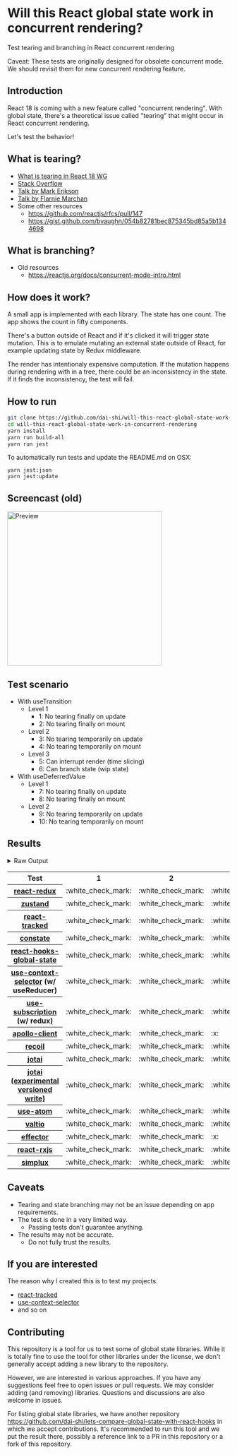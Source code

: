 # Will this React global state work in concurrent rendering?

Test tearing and branching in React concurrent rendering

Caveat: These tests are originally designed for obsolete concurrent mode. We should revisit them for new concurrent rendering feature.

## Introduction

React 18 is coming with a new feature called "concurrent rendering".
With global state, there's a theoretical issue called "tearing"
that might occur in React concurrent rendering.

Let's test the behavior!

## What is tearing?

- [What is tearing in React 18 WG](https://github.com/reactwg/react-18/discussions/69)
- [Stack Overflow](https://stackoverflow.com/questions/54891675/what-is-tearing-in-the-context-of-the-react-redux)
- [Talk by Mark Erikson](https://www.youtube.com/watch?v=yOZ4Ml9LlWE&t=933s)
- [Talk by Flarnie Marchan](https://www.youtube.com/watch?v=V1Ly-8Z1wQA&t=1079s)
- Some other resources
  - https://github.com/reactjs/rfcs/pull/147
  - https://gist.github.com/bvaughn/054b82781bec875345bd85a5b1344698

## What is branching?

- Old resources
  - https://reactjs.org/docs/concurrent-mode-intro.html

## How does it work?

A small app is implemented with each library.
The state has one count.
The app shows the count in fifty components.

There's a button outside of React and
if it's clicked it will trigger state mutation.
This is to emulate mutating an external state outside of React,
for example updating state by Redux middleware.

The render has intentionaly expensive computation.
If the mutation happens during rendering with in a tree,
there could be an inconsistency in the state.
If it finds the inconsistency, the test will fail.

## How to run

```bash
git clone https://github.com/dai-shi/will-this-react-global-state-work-in-concurrent-rendering.git
cd will-this-react-global-state-work-in-concurrent-rendering
yarn install
yarn run build-all
yarn run jest
```

To automatically run tests and update the README.md on OSX:
```
yarn jest:json
yarn jest:update
```

## Screencast (old)

<img src="https://user-images.githubusercontent.com/490574/61502196-ce109200-aa0d-11e9-9efc-6203545d367c.gif" alt="Preview" width="350" />

## Test scenario

- With useTransition
  - Level 1
    - 1: No tearing finally on update
    - 2: No tearing finally on mount
  - Level 2
    - 3: No tearing temporarily on update
    - 4: No tearing temporarily on mount
  - Level 3
    - 5: Can interrupt render (time slicing)
    - 6: Can branch state (wip state)
- With useDeferredValue
  - Level 1
    - 7: No tearing finally on update
    - 8: No tearing finally on mount
  - Level 2
    - 9: No tearing temporarily on update
    - 10: No tearing temporarily on mount

## Results

<details>
<summary>Raw Output</summary>

```
   With useTransition
     Level 1
       ✓ No tearing finally on update (8223 ms)
       ✓ No tearing finally on mount (4760 ms)
     Level 2
       ✓ No tearing temporarily on update (13149 ms)
       ✓ No tearing temporarily on mount (4794 ms)
     Level 3
       ✕ Can interrupt render (time slicing) (8174 ms)
       ✕ Can branch state (wip state) (6844 ms)
   With useDeferredValue
     Level 1
       ✓ No tearing finally on update (9821 ms)
       ✓ No tearing finally on mount (4830 ms)
     Level 2
       ✓ No tearing temporarily on update (14854 ms)
       ✓ No tearing temporarily on mount (4777 ms)
 zustand
   With useTransition
     Level 1
       ✓ No tearing finally on update (8135 ms)
       ✓ No tearing finally on mount (4780 ms)
     Level 2
       ✓ No tearing temporarily on update (13122 ms)
       ✓ No tearing temporarily on mount (4722 ms)
     Level 3
       ✕ Can interrupt render (time slicing) (8144 ms)
       ✕ Can branch state (wip state) (6819 ms)
   With useDeferredValue
     Level 1
       ✓ No tearing finally on update (9929 ms)
       ✓ No tearing finally on mount (4774 ms)
     Level 2
       ✓ No tearing temporarily on update (14842 ms)
       ✓ No tearing temporarily on mount (4639 ms)
 react-tracked
   With useTransition
     Level 1
       ✓ No tearing finally on update (5685 ms)
       ✓ No tearing finally on mount (11656 ms)
     Level 2
       ✓ No tearing temporarily on update (8817 ms)
       ✓ No tearing temporarily on mount (13730 ms)
     Level 3
       ✓ Can interrupt render (time slicing) (4109 ms)
       ✓ Can branch state (wip state) (8376 ms)
   With useDeferredValue
     Level 1
       ✓ No tearing finally on update (15592 ms)
       ✓ No tearing finally on mount (6652 ms)
     Level 2
       ✓ No tearing temporarily on update (19710 ms)
       ✓ No tearing temporarily on mount (8612 ms)
 constate
   With useTransition
     Level 1
       ✓ No tearing finally on update (4759 ms)
       ✓ No tearing finally on mount (8675 ms)
     Level 2
       ✓ No tearing temporarily on update (8899 ms)
       ✓ No tearing temporarily on mount (7606 ms)
     Level 3
       ✓ Can interrupt render (time slicing) (3810 ms)
       ✓ Can branch state (wip state) (5334 ms)
   With useDeferredValue
     Level 1
       ✓ No tearing finally on update (9815 ms)
       ✓ No tearing finally on mount (6778 ms)
     Level 2
       ✓ No tearing temporarily on update (14868 ms)
       ✓ No tearing temporarily on mount (5666 ms)
 react-hooks-global-state
   With useTransition
     Level 1
       ✓ No tearing finally on update (6524 ms)
       ✓ No tearing finally on mount (8925 ms)
     Level 2
       ✓ No tearing temporarily on update (8883 ms)
       ✕ No tearing temporarily on mount (8630 ms)
     Level 3
       ✓ Can interrupt render (time slicing) (3847 ms)
       ✕ Can branch state (wip state) (10336 ms)
   With useDeferredValue
     Level 1
       ✓ No tearing finally on update (11465 ms)
       ✓ No tearing finally on mount (5848 ms)
     Level 2
       ✓ No tearing temporarily on update (15627 ms)
       ✕ No tearing temporarily on mount (5687 ms)
 use-context-selector
   With useTransition
     Level 1
       ✓ No tearing finally on update (5884 ms)
       ✓ No tearing finally on mount (11633 ms)
     Level 2
       ✓ No tearing temporarily on update (8817 ms)
       ✓ No tearing temporarily on mount (11611 ms)
     Level 3
       ✓ Can interrupt render (time slicing) (3858 ms)
       ✓ Can branch state (wip state) (8395 ms)
   With useDeferredValue
     Level 1
       ✓ No tearing finally on update (15611 ms)
       ✓ No tearing finally on mount (8642 ms)
     Level 2
       ✓ No tearing temporarily on update (19743 ms)
       ✓ No tearing temporarily on mount (8569 ms)
 use-subscription
   With useTransition
     Level 1
       ✓ No tearing finally on update (5779 ms)
       ✓ No tearing finally on mount (8604 ms)
     Level 2
       ✓ No tearing temporarily on update (8845 ms)
       ✕ No tearing temporarily on mount (7621 ms)
     Level 3
       ✓ Can interrupt render (time slicing) (3991 ms)
       ✕ Can branch state (wip state) (10317 ms)
   With useDeferredValue
     Level 1
       ✓ No tearing finally on update (11457 ms)
       ✓ No tearing finally on mount (5782 ms)
     Level 2
       ✓ No tearing temporarily on update (15586 ms)
       ✕ No tearing temporarily on mount (5667 ms)
 apollo-client
   With useTransition
     Level 1
       ✓ No tearing finally on update (7875 ms)
       ✓ No tearing finally on mount (4813 ms)
     Level 2
       ✕ No tearing temporarily on update (12498 ms)
       ✓ No tearing temporarily on mount (4759 ms)
     Level 3
       ✕ Can interrupt render (time slicing) (7553 ms)
       ✕ Can branch state (wip state) (5999 ms)
   With useDeferredValue
     Level 1
       ✓ No tearing finally on update (9331 ms)
       ✓ No tearing finally on mount (4750 ms)
     Level 2
       ✕ No tearing temporarily on update (12283 ms)
       ✓ No tearing temporarily on mount (4791 ms)
 recoil
   With useTransition
     Level 1
       ✓ No tearing finally on update (7972 ms)
       ✓ No tearing finally on mount (7629 ms)
     Level 2
       ✓ No tearing temporarily on update (13065 ms)
       ✓ No tearing temporarily on mount (5677 ms)
     Level 3
       ✕ Can interrupt render (time slicing) (8042 ms)
       ✕ Can branch state (wip state) (7888 ms)
   With useDeferredValue
     Level 1
       ✓ No tearing finally on update (9749 ms)
       ✓ No tearing finally on mount (5694 ms)
     Level 2
       ✓ No tearing temporarily on update (13849 ms)
       ✓ No tearing temporarily on mount (6720 ms)
 jotai
   With useTransition
     Level 1
       ✓ No tearing finally on update (6799 ms)
       ✓ No tearing finally on mount (10750 ms)
     Level 2
       ✓ No tearing temporarily on update (9918 ms)
       ✕ No tearing temporarily on mount (10670 ms)
     Level 3
       ✓ Can interrupt render (time slicing) (4878 ms)
       ✕ Can branch state (wip state) (11300 ms)
   With useDeferredValue
     Level 1
       ✓ No tearing finally on update (16612 ms)
       ✓ No tearing finally on mount (10619 ms)
     Level 2
       ✓ No tearing temporarily on update (20756 ms)
       ✕ No tearing temporarily on mount (9612 ms)
 jotai-versioned-write
   With useTransition
     Level 1
       ✓ No tearing finally on update (5793 ms)
       ✓ No tearing finally on mount (8706 ms)
     Level 2
       ✓ No tearing temporarily on update (9898 ms)
       ✓ No tearing temporarily on mount (8685 ms)
     Level 3
       ✓ Can interrupt render (time slicing) (4879 ms)
       ✓ Can branch state (wip state) (6433 ms)
   With useDeferredValue
     Level 1
       ✓ No tearing finally on update (11735 ms)
       ✓ No tearing finally on mount (5782 ms)
     Level 2
       ✓ No tearing temporarily on update (15748 ms)
       ✓ No tearing temporarily on mount (5668 ms)
 use-atom
   With useTransition
     Level 1
       ✓ No tearing finally on update (7716 ms)
       ✓ No tearing finally on mount (12596 ms)
     Level 2
       ✓ No tearing temporarily on update (9850 ms)
       ✓ No tearing temporarily on mount (10540 ms)
     Level 3
       ✓ Can interrupt render (time slicing) (4742 ms)
       ✕ Can branch state (wip state) (18419 ms)
   With useDeferredValue
     Level 1
       ✓ No tearing finally on update (16812 ms)
       ✓ No tearing finally on mount (10702 ms)
     Level 2
       ✓ No tearing temporarily on update (20951 ms)
       ✓ No tearing temporarily on mount (9579 ms)
 valtio
   With useTransition
     Level 1
       ✓ No tearing finally on update (8197 ms)
       ✓ No tearing finally on mount (4802 ms)
     Level 2
       ✓ No tearing temporarily on update (13116 ms)
       ✓ No tearing temporarily on mount (4637 ms)
     Level 3
       ✕ Can interrupt render (time slicing) (8082 ms)
       ✕ Can branch state (wip state) (6780 ms)
   With useDeferredValue
     Level 1
       ✓ No tearing finally on update (9837 ms)
       ✓ No tearing finally on mount (4750 ms)
     Level 2
       ✓ No tearing temporarily on update (14799 ms)
       ✓ No tearing temporarily on mount (4707 ms)
 effector
   With useTransition
     Level 1
       ✓ No tearing finally on update (4690 ms)
       ✓ No tearing finally on mount (8572 ms)
     Level 2
       ✕ No tearing temporarily on update (8838 ms)
       ✕ No tearing temporarily on mount (8572 ms)
     Level 3
       ✓ Can interrupt render (time slicing) (4041 ms)
       ✕ Can branch state (wip state) (3128 ms)
   With useDeferredValue
     Level 1
       ✓ No tearing finally on update (10112 ms)
       ✓ No tearing finally on mount (5833 ms)
     Level 2
       ✓ No tearing temporarily on update (14846 ms)
       ✕ No tearing temporarily on mount (6591 ms)
 react-rxjs
   With useTransition
     Level 1
       ✓ No tearing finally on update (8130 ms)
       ✓ No tearing finally on mount (8019 ms)
     Level 2
       ✓ No tearing temporarily on update (13158 ms)
       ✕ No tearing temporarily on mount (7615 ms)
     Level 3
       ✕ Can interrupt render (time slicing) (8171 ms)
       ✕ Can branch state (wip state) (6884 ms)
   With useDeferredValue
     Level 1
       ✓ No tearing finally on update (9895 ms)
       ✓ No tearing finally on mount (5834 ms)
     Level 2
       ✓ No tearing temporarily on update (14879 ms)
       ✕ No tearing temporarily on mount (5719 ms)
 simplux
   With useTransition
     Level 1
       ✓ No tearing finally on update (5166 ms)
       ✓ No tearing finally on mount (8667 ms)
     Level 2
       ✓ No tearing temporarily on update (8902 ms)
       ✓ No tearing temporarily on mount (8632 ms)
     Level 3
       ✓ Can interrupt render (time slicing) (3844 ms)
       ✕ Can branch state (wip state) (10451 ms)
   With useDeferredValue
     Level 1
       ✓ No tearing finally on update (9765 ms)
       ✓ No tearing finally on mount (6712 ms)
     Level 2
       ✓ No tearing temporarily on update (14874 ms)
       ✓ No tearing temporarily on mount (5647 ms)

```
</details>

<table>
<tr><th>Test</th><th>1</th><th>2</th><th>3</th><th>4</th><th>5</th><th>6</th><th>7</th><th>8</th><th>9</th><th>10</th></tr>
	<tr>
		<th><a href="https://react-redux.js.org">react-redux</a></th>
		<td>:white_check_mark:</td>
		<td>:white_check_mark:</td>
		<td>:white_check_mark:</td>
		<td>:white_check_mark:</td>
		<td>:x:</td>
		<td>:x:</td>
		<td>:white_check_mark:</td>
		<td>:white_check_mark:</td>
		<td>:white_check_mark:</td>
		<td>:white_check_mark:</td>
	</tr>
	<tr>
		<th><a href="https://github.com/pmndrs/zustand">zustand</a></th>
		<td>:white_check_mark:</td>
		<td>:white_check_mark:</td>
		<td>:white_check_mark:</td>
		<td>:white_check_mark:</td>
		<td>:x:</td>
		<td>:x:</td>
		<td>:white_check_mark:</td>
		<td>:white_check_mark:</td>
		<td>:white_check_mark:</td>
		<td>:white_check_mark:</td>
	</tr>
	<tr>
		<th><a href="https://react-tracked.js.org">react-tracked</a></th>
		<td>:white_check_mark:</td>
		<td>:white_check_mark:</td>
		<td>:white_check_mark:</td>
		<td>:white_check_mark:</td>
		<td>:white_check_mark:</td>
		<td>:white_check_mark:</td>
		<td>:white_check_mark:</td>
		<td>:white_check_mark:</td>
		<td>:white_check_mark:</td>
		<td>:white_check_mark:</td>
	</tr>
	<tr>
		<th><a href="https://github.com/diegohaz/constate">constate</a></th>
		<td>:white_check_mark:</td>
		<td>:white_check_mark:</td>
		<td>:white_check_mark:</td>
		<td>:white_check_mark:</td>
		<td>:white_check_mark:</td>
		<td>:white_check_mark:</td>
		<td>:white_check_mark:</td>
		<td>:white_check_mark:</td>
		<td>:white_check_mark:</td>
		<td>:white_check_mark:</td>
	</tr>
	<tr>
		<th><a href="https://github.com/dai-shi/react-hooks-global-state">react-hooks-global-state</a></th>
		<td>:white_check_mark:</td>
		<td>:white_check_mark:</td>
		<td>:white_check_mark:</td>
		<td>:x:</td>
		<td>:white_check_mark:</td>
		<td>:x:</td>
		<td>:white_check_mark:</td>
		<td>:white_check_mark:</td>
		<td>:white_check_mark:</td>
		<td>:x:</td>
	</tr>
	<tr>
		<th><a href="https://github.com/dai-shi/use-context-selector">use-context-selector</a> (w/ useReducer)</th>
		<td>:white_check_mark:</td>
		<td>:white_check_mark:</td>
		<td>:white_check_mark:</td>
		<td>:white_check_mark:</td>
		<td>:white_check_mark:</td>
		<td>:white_check_mark:</td>
		<td>:white_check_mark:</td>
		<td>:white_check_mark:</td>
		<td>:white_check_mark:</td>
		<td>:white_check_mark:</td>
	</tr>
	<tr>
		<th><a href="https://github.com/facebook/react/tree/master/packages/use-subscription">use-subscription</a> (w/ redux)</th>
		<td>:white_check_mark:</td>
		<td>:white_check_mark:</td>
		<td>:white_check_mark:</td>
		<td>:x:</td>
		<td>:white_check_mark:</td>
		<td>:x:</td>
		<td>:white_check_mark:</td>
		<td>:white_check_mark:</td>
		<td>:white_check_mark:</td>
		<td>:x:</td>
	</tr>
	<tr>
		<th><a href="https://github.com/apollographql/apollo-client">apollo-client</a></th>
		<td>:white_check_mark:</td>
		<td>:white_check_mark:</td>
		<td>:x:</td>
		<td>:white_check_mark:</td>
		<td>:x:</td>
		<td>:x:</td>
		<td>:white_check_mark:</td>
		<td>:white_check_mark:</td>
		<td>:x:</td>
		<td>:white_check_mark:</td>
	</tr>
	<tr>
		<th><a href="https://recoiljs.org">recoil</a></th>
		<td>:white_check_mark:</td>
		<td>:white_check_mark:</td>
		<td>:white_check_mark:</td>
		<td>:white_check_mark:</td>
		<td>:x:</td>
		<td>:x:</td>
		<td>:white_check_mark:</td>
		<td>:white_check_mark:</td>
		<td>:white_check_mark:</td>
		<td>:white_check_mark:</td>
	</tr>
	<tr>
		<th><a href="https://github.com/pmndrs/jotai">jotai</a></th>
		<td>:white_check_mark:</td>
		<td>:white_check_mark:</td>
		<td>:white_check_mark:</td>
		<td>:x:</td>
		<td>:white_check_mark:</td>
		<td>:x:</td>
		<td>:white_check_mark:</td>
		<td>:white_check_mark:</td>
		<td>:white_check_mark:</td>
		<td>:x:</td>
	</tr>
	<tr>
		<th><a href="https://github.com/pmndrs/jotai">jotai (experimental versioned write)</a></th>
		<td>:white_check_mark:</td>
		<td>:white_check_mark:</td>
		<td>:white_check_mark:</td>
		<td>:white_check_mark:</td>
		<td>:white_check_mark:</td>
		<td>:white_check_mark:</td>
		<td>:white_check_mark:</td>
		<td>:white_check_mark:</td>
		<td>:white_check_mark:</td>
		<td>:white_check_mark:</td>
	</tr>
	<tr>
		<th><a href="https://github.com/dai-shi/use-atom">use-atom</a></th>
		<td>:white_check_mark:</td>
		<td>:white_check_mark:</td>
		<td>:white_check_mark:</td>
		<td>:white_check_mark:</td>
		<td>:white_check_mark:</td>
		<td>:x:</td>
		<td>:white_check_mark:</td>
		<td>:white_check_mark:</td>
		<td>:white_check_mark:</td>
		<td>:white_check_mark:</td>
	</tr>
	<tr>
		<th><a href="https://github.com/pmndrs/valtio">valtio</a></th>
		<td>:white_check_mark:</td>
		<td>:white_check_mark:</td>
		<td>:white_check_mark:</td>
		<td>:white_check_mark:</td>
		<td>:x:</td>
		<td>:x:</td>
		<td>:white_check_mark:</td>
		<td>:white_check_mark:</td>
		<td>:white_check_mark:</td>
		<td>:white_check_mark:</td>
	</tr>
	<tr>
		<th><a href="https://github.com/zerobias/effector">effector</a></th>
		<td>:white_check_mark:</td>
		<td>:white_check_mark:</td>
		<td>:x:</td>
		<td>:x:</td>
		<td>:white_check_mark:</td>
		<td>:x:</td>
		<td>:white_check_mark:</td>
		<td>:white_check_mark:</td>
		<td>:white_check_mark:</td>
		<td>:x:</td>
	</tr>
	<tr>
		<th><a href="https://react-rxjs.org">react-rxjs</a></th>
		<td>:white_check_mark:</td>
		<td>:white_check_mark:</td>
		<td>:white_check_mark:</td>
		<td>:x:</td>
		<td>:x:</td>
		<td>:x:</td>
		<td>:white_check_mark:</td>
		<td>:white_check_mark:</td>
		<td>:white_check_mark:</td>
		<td>:x:</td>
	</tr>
	<tr>
		<th><a href="https://github.com/MrWolfZ/simplux">simplux</a></th>
		<td>:white_check_mark:</td>
		<td>:white_check_mark:</td>
		<td>:white_check_mark:</td>
		<td>:white_check_mark:</td>
		<td>:white_check_mark:</td>
		<td>:x:</td>
		<td>:white_check_mark:</td>
		<td>:white_check_mark:</td>
		<td>:white_check_mark:</td>
		<td>:white_check_mark:</td>
	</tr>

</table>

## Caveats

- Tearing and state branching may not be an issue depending on app requirements.
- The test is done in a very limited way.
  - Passing tests don't guarantee anything.
- The results may not be accurate.
  - Do not fully trust the results.

## If you are interested

The reason why I created this is to test my projects.

- [react-tracked](https://github.com/dai-shi/react-tracked)
- [use-context-selector](https://github.com/dai-shi/use-context-selector)
- and so on

## Contributing

This repository is a tool for us to test some of global state libraries.
While it is totally fine to use the tool for other libraries under the license,
we don't generally accept adding a new library to the repository.

However, we are interested in various approaches.
If you have any suggestions feel free to open issues or pull requests.
We may consider adding (and removing) libraries.
Questions and discussions are also welcome in issues.

For listing global state libraries, we have another repository
https://github.com/dai-shi/lets-compare-global-state-with-react-hooks
in which we accept contributions. It's recommended to run this tool
and we put the result there, possibly a reference link to a PR
in this repository or a fork of this repository.
